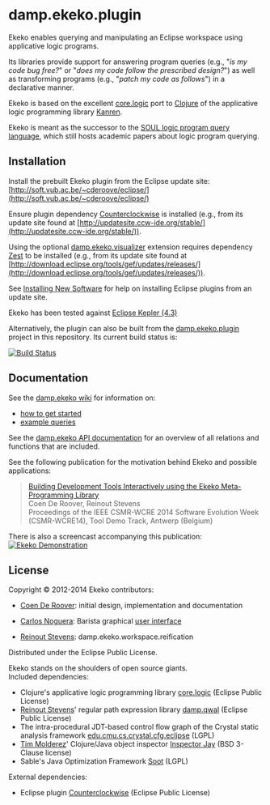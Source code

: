 # damp.ekeko.plugin

Ekeko enables querying and manipulating an Eclipse workspace using applicative logic programs.

Its libraries provide support for answering program queries (e.g., "*is my code bug free?*" or "*does my code follow the prescribed design?*") as well as transforming programs (e.g., "*patch my code as follows*") in a declarative manner.

Ekeko is based on the excellent [core.logic](https://github.com/clojure/core.logic) port to [Clojure](http://clojure.org/) of the applicative logic programming library [Kanren](http://kanren.sourceforge.net/).

Ekeko is meant as the successor to the [SOUL logic program query language](http://soft.vub.ac.be/SOUL/), which still hosts academic papers about logic program querying.


## Installation
Install the prebuilt Ekeko plugin from the Eclipse update site: 
[http://soft.vub.ac.be/~cderoove/eclipse/](http://soft.vub.ac.be/~cderoove/eclipse/) 

Ensure plugin dependency [Counterclockwise](http://code.google.com/p/counterclockwise/) is installed (e.g., from its update site found at [http://updatesite.ccw-ide.org/stable/](http://updatesite.ccw-ide.org/stable/)).

Using the optional [damp.ekeko.visualizer](https://github.com/cderoove/damp.ekeko/tree/master/damp.ekeko.visualizer.plugin) extension requires dependency [Zest](http://www.eclipse.org/gef/zest/) to be installed (e.g., from its update site found at [http://download.eclipse.org/tools/gef/updates/releases/](http://download.eclipse.org/tools/gef/updates/releases/)).

See [Installing New Software](http://help.eclipse.org/juno/topic/org.eclipse.platform.doc.user/tasks/tasks-124.htm) for help on installing Eclipse plugins from an update site. 

Ekeko has been tested against [Eclipse Kepler (4.3)](http://www.eclipse.org)

Alternatively, the plugin can also be built from the [damp.ekeko.plugin](https://github.com/cderoove/damp.ekeko/tree/master/damp.ekeko.plugin) project in this repository. Its current build status is:

[![Build Status](https://travis-ci.org/cderoove/damp.ekeko.svg?branch=master)](https://travis-ci.org/cderoove/damp.ekeko)

## Documentation

See the [damp.ekeko wiki](https://github.com/cderoove/damp.ekeko/wiki) for information on:  

* [how to get started](https://github.com/cderoove/damp.ekeko/wiki/Getting-Started-with-Ekeko)
* [example queries](https://github.com/cderoove/damp.ekeko/wiki/Example-Ekeko-Queries)

See the [damp.ekeko API documentation](http://cderoove.github.com/damp.ekeko/) for an overview of all relations and functions that are included.

See the following publication for the motivation behind Ekeko and possible applications: 
> [Building Development Tools Interactively using the Ekeko Meta-Programming Library](http://soft.vub.ac.be/Publications/2013/vub-soft-tr-13-22.pdf)<br/> 
> Coen De Roover, Reinout Stevens<br/>
> Proceedings of the IEEE CSMR-WCRE 2014 Software Evolution Week (CSMR-WCRE14), Tool Demo Track, Antwerp (Belgium)

There is also a screencast accompanying this publication:
[![Ekeko Demonstration](http://img.youtube.com/vi/cPehkX5MvFg/0.jpg)](https://www.youtube.com/watch?v=cPehkX5MvFg)


## License  

Copyright © 2012-2014 Ekeko contributors: 

* [Coen De Roover](http://soft.vub.ac.be/~cderoove/): initial design, implementation and documentation
 
* [Carlos Noguera](http://soft.vub.ac.be/soft/members/carlosnoguera): Barista graphical [user interface](http://soft.vub.ac.be/SOUL/home/querying-from-eclipse/running-and-inspecting-a-query/)

* [Reinout Stevens](http://soft.vub.ac.be/soft/members/reinoutstevens): damp.ekeko.workspace.reification 

Distributed under the Eclipse Public License.

Ekeko stands on the shoulders of open source giants.    
Included dependencies:

* Clojure's applicative logic programming library [core.logic](https://github.com/clojure/core.logic/) (Eclipse Public License)
* [Reinout Stevens](http://soft.vub.ac.be/soft/members/reinoutstevens)' regular path expression library [damp.qwal](https://github.com/ReinoutStevens/damp.qwal 
) (Eclipse Public License)
* The intra-procedural JDT-based control flow graph of the Crystal static  analysis framework [edu.cmu.cs.crystal.cfg.eclipse](https://code.google.com/p/crystalsaf/) (LGPL)
* [Tim Molderez](http://ansymo.ua.ac.be/people/tim-molderez)' Clojure/Java object inspector [Inspector Jay](https://github.com/timmolderez/inspector-jay) (BSD 3-Clause license) 
* Sable's Java Optimization Framework [Soot](http://www.sable.mcgill.ca/soot/
) (LGPL)

External dependencies:

* Eclipse plugin [Counterclockwise](http://code.google.com/p/counterclockwise/
) (Eclipse Public License) 
